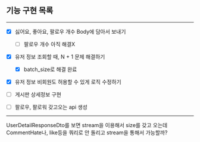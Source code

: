 ## 기능 구현 목록
<hr>

- [x] 싫어요, 좋아요, 팔로우 개수 Body에 담아서 보내기
  - [ ] 팔로우 개수 아직 해결X
- [x] 유저 정보 조회할 때, N + 1 문제 해결하기
  - [x] batch_size로 해결 완료
- [x] 유저 정보 비회원도 허용할 수 있게 로직 수정하기
- [ ] 게시판 상세정보 구현
- [ ] 팔로우, 팔로워 갖고오는 api 생성


<hr>

UserDetailResponseDto를 보면 stream을 이용해서 size를 갖고 오는데  
CommentHate나, like등을 쿼리로 안 돌리고 stream을 통해서 가능할까?  

